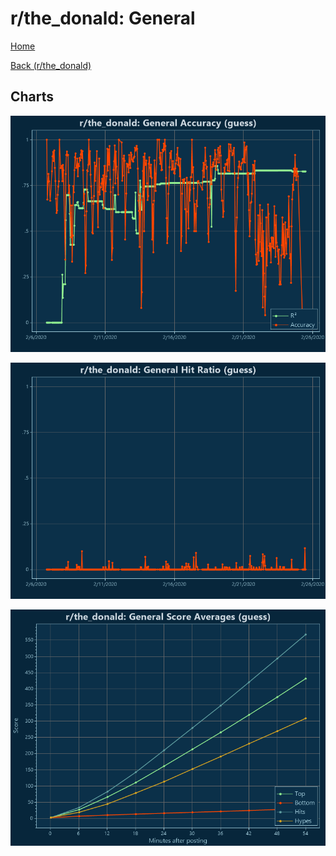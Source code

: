 # r/the_donald: General

[Home](../../index.md)

[Back (r/the_donald)](../guess_the_donald.md)

## Charts

![r/the_donald R² (guess)](../../images/models/guess_the_donald_General_Accuracy.png "r/the_donald R² (guess)")

![r/the_donald Hit Ratio (guess)](../../images/models/guess_the_donald_General_HitRatio.png "r/the_donald Hit Ratio (guess)")

![r/the_donald Score Averages (guess)](../../images/models/guess_the_donald_General_Scores.png "r/the_donald Score Averages (guess)")

